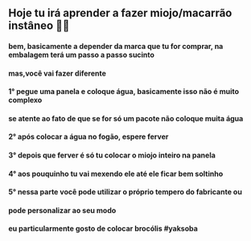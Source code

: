 ## Hoje tu irá aprender a fazer miojo/macarrão instâneo 🧑‍🍳

#### bem, basicamente a depender da marca que tu for comprar, na embalagem terá um passo a passo sucinto
#### mas,você vai fazer diferente
#### 1° pegue uma panela e coloque água, basicamente isso não é muito complexo
#### se atente ao fato de que se for só um pacote não coloque muita água
#### 2° após colocar a água no fogão, espere ferver
#### 3° depois que ferver é só tu colocar o miojo inteiro na panela
#### 4° aos pouquinho tu vai mexendo ele até ele ficar bem soltinho
#### 5° nessa parte você pode utilizar o próprio tempero do fabricante ou
#### pode personalizar ao seu modo
#### eu particularmente gosto de colocar brocólis #yaksoba






